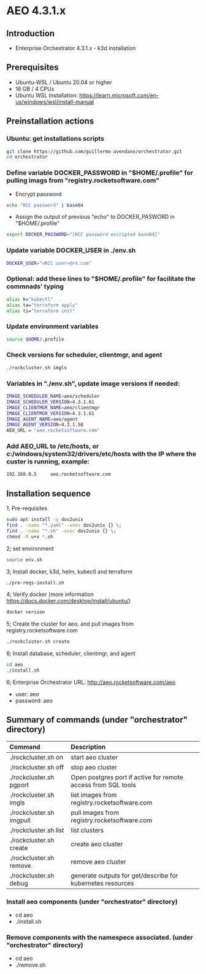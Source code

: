 # AEO 4.3.1.x

## Introduction

- Enterprise Orchestrator 4.3.1.x - k3d installation

## Prerequisites

- Ubuntu-WSL / Ubuntu 20.04 or higher
- 16 GB / 4 CPUs
- Ubuntu WSL Installation: https://learn.microsoft.com/en-us/windows/wsl/install-manual

## Preinstallation actions
### Ubuntu: get installations scripts
```bash
git clone https://github.com/guillermo-avendano/orchestrator.git
cd orchestrator
```
### Define variable DOCKER_PASSWORD in "$HOME/.profile" for pulling imags from "registry.rocketsoftware.com"
- Encrypt password
```bash
echo "RCC password" | base64
```
- Assign the output of previous "echo" to DOCKER_PASWORD in "$HOME/.profile"
```bash
export DOCKER_PASSWORD="[RCC password encripted base64]"
```
### Update variable DOCKER_USER in ./env.sh
```bash
DOCKER_USER="<RCC user>@rs.com"
```
### Optional: add these lines to "$HOME/.profile" for facilitate the commnads' typing
```bash
alias k="kubectl"
alias ta="terraform apply"
alias ti="terraform init"
```
### Update environment variables
```bash
source $HOME/.profile
```
### Check versions for scheduler, clientmgr, and agent
```bash
./rockcluster.sh imgls
```
### Variables in "./env.sh", update image versions if needed:
```bash
IMAGE_SCHEDULER_NAME=aeo/scheduler
IMAGE_SCHEDULER_VERSION=4.3.1.61
IMAGE_CLIENTMGR_NAME=aeo/clientmgr
IMAGE_CLIENTMGR_VERSION=4.3.1.61
IMAGE_AGENT_NAME=aeo/agent
IMAGE_AGENT_VERSION=4.3.1.58
AEO_URL = "aeo.rocketsoftware.com"
```

###  Add AEO_URL to /etc/hosts, or c:/windows/system32/drivers/etc/hosts with the IP where the custer is running, example:
```bash
192.168.0.5     aeo.rocketsoftware.com
```
## Installation sequence

1; Pre-requisites
```bash
sudo apt install -y dos2unix
find . -name "*.yaml" -exec dos2unix {} \;
find . -name "*.sh" -exec dos2unix {} \;
chmod -R u+x *.sh
```
2; set environment
```bash
source env.sh
```
3; Install docker, k3d, helm, kubectl and terraform
```bash
./pre-reqs-install.sh
```
4; Verify docker (more information https://docs.docker.com/desktop/install/ubuntu/)
```bash
docker version
```
5; Create the cluster for aeo, and pull images from registry.rocketsoftware.com
```bash
./rockcluster.sh create
```
6; Install database, scheduler, clientmgr, and agent
```bash
cd aeo
./install.sh
```
6; Enterprise Orchestrator URL: http://aeo.rocketsoftware.com/aeo
- user: aeo
- password: aeo

## Summary of commands (under "orchestrator" directory)

| Command | Description |
|:---|:---|
| ./rockcluster.sh on | start aeo cluster |
| ./rockcluster.sh off | stop aeo cluster |
| ./rockcluster.sh pgport | Open postgres port if active for remote access from SQL tools |
| ./rockcluster.sh imgls | list images from registry.rocketsoftware.com |
| ./rockcluster.sh imgpull | pull images from registry.rocketsoftware.com |
| ./rockcluster.sh list | list clusters |
| ./rockcluster.sh create | create aeo cluster |
| ./rockcluster.sh remove | remove aeo cluster |
| ./rockcluster.sh debug | generate outputs for get/describe for kubernetes resources  |

### Install aeo components (under "orchestrator" directory)

- cd aeo
- ./install.sh

### Remove components with the namespece associated. (under "orchestrator" directory)

- cd aeo
- ./remove.sh
